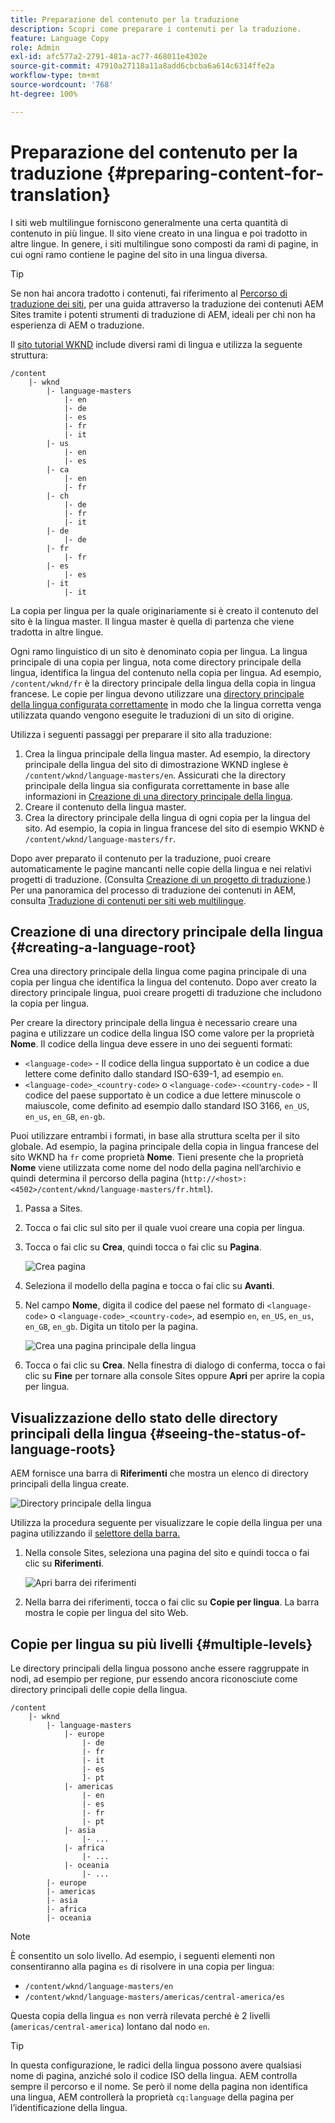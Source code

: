 ```yaml
---
title: Preparazione del contenuto per la traduzione
description: Scopri come preparare i contenuti per la traduzione.
feature: Language Copy
role: Admin
exl-id: afc577a2-2791-481a-ac77-468011e4302e
source-git-commit: 47910a27118a11a8add6cbcba6a614c6314ffe2a
workflow-type: tm+mt
source-wordcount: '768'
ht-degree: 100%

---
```


# Preparazione del contenuto per la traduzione {#preparing-content-for-translation}

I siti web multilingue forniscono generalmente una certa quantità di contenuto in più lingue. Il sito viene creato in una lingua e poi tradotto in altre lingue. In genere, i siti multilingue sono composti da rami di pagine, in cui ogni ramo contiene le pagine del sito in una lingua diversa.

>[!TIP]
>
>Se non hai ancora tradotto i contenuti, fai riferimento al [Percorso di traduzione dei siti,](/help/journey-sites/translation/overview.md) per una guida attraverso la traduzione dei contenuti AEM Sites tramite i potenti strumenti di traduzione di AEM, ideali per chi non ha esperienza di AEM o traduzione.

Il [sito tutorial WKND](/help/implementing/developing/introduction/develop-wknd-tutorial.md) include diversi rami di lingua e utilizza la seguente struttura:

```text
/content
    |- wknd
        |- language-masters
            |- en
            |- de
            |- es
            |- fr
            |- it
        |- us
            |- en
            |- es
        |- ca
            |- en
            |- fr
        |- ch
            |- de
            |- fr
            |- it
        |- de
            |- de
        |- fr
            |- fr
        |- es
            |- es
        |- it
            |- it
```

La copia per lingua per la quale originariamente si è creato il contenuto del sito è la lingua master. Il lingua master è quella di partenza che viene tradotta in altre lingue.

Ogni ramo linguistico di un sito è denominato copia per lingua. La lingua principale di una copia per lingua, nota come directory principale della lingua, identifica la lingua del contenuto nella copia per lingua. Ad esempio, `/content/wknd/fr` è la directory principale della lingua della copia in lingua francese. Le copie per lingua devono utilizzare una [directory principale della lingua configurata correttamente](preparation.md#creating-a-language-root) in modo che la lingua corretta venga utilizzata quando vengono eseguite le traduzioni di un sito di origine.

Utilizza i seguenti passaggi per preparare il sito alla traduzione:

1. Crea la lingua principale della lingua master. Ad esempio, la directory principale della lingua del sito di dimostrazione WKND inglese è `/content/wknd/language-masters/en`. Assicurati che la directory principale della lingua sia configurata correttamente in base alle informazioni in [Creazione di una directory principale della lingua](preparation.md#creating-a-language-root).
1. Creare il contenuto della lingua master.
1. Crea la directory principale della lingua di ogni copia per la lingua del sito. Ad esempio, la copia in lingua francese del sito di esempio WKND è `/content/wknd/language-masters/fr`.

Dopo aver preparato il contenuto per la traduzione, puoi creare automaticamente le pagine mancanti nelle copie della lingua e nei relativi progetti di traduzione. (Consulta [Creazione di un progetto di traduzione](managing-projects.md).) Per una panoramica del processo di traduzione dei contenuti in AEM, consulta [Traduzione di contenuti per siti web multilingue](overview.md).

## Creazione di una directory principale della lingua {#creating-a-language-root}

Crea una directory principale della lingua come pagina principale di una copia per lingua che identifica la lingua del contenuto. Dopo aver creato la directory principale lingua, puoi creare progetti di traduzione che includono la copia per lingua.

Per creare la directory principale della lingua è necessario creare una pagina e utilizzare un codice della lingua ISO come valore per la proprietà **Nome**. Il codice della lingua deve essere in uno dei seguenti formati:

* `<language-code>` - Il codice della lingua supportato è un codice a due lettere come definito dallo standard ISO-639-1, ad esempio `en`.
* `<language-code>_<country-code>` o `<language-code>-<country-code>` - Il codice del paese supportato è un codice a due lettere minuscole o maiuscole, come definito ad esempio dallo standard ISO 3166, `en_US`, `en_us`, `en_GB`, `en-gb`.

Puoi utilizzare entrambi i formati, in base alla struttura scelta per il sito globale. Ad esempio, la pagina principale della copia in lingua francese del sito WKND ha `fr` come proprietà **Nome**. Tieni presente che la proprietà **Nome** viene utilizzata come nome del nodo della pagina nell’archivio e quindi determina il percorso della pagina (`http://<host>:<4502>/content/wknd/language-masters/fr.html`).

1. Passa a Sites.
1. Tocca o fai clic sul sito per il quale vuoi creare una copia per lingua.
1. Tocca o fai clic su **Crea**, quindi tocca o fai clic su **Pagina**.

   ![Crea pagina](../assets/create-page.png)

1. Seleziona il modello della pagina e tocca o fai clic su **Avanti**.
1. Nel campo **Nome**, digita il codice del paese nel formato di `<language-code>` o `<language-code>_<country-code>`, ad esempio `en`, `en_US`, `en_us`, `en_GB`, `en_gb`. Digita un titolo per la pagina.

   ![Crea una pagina principale della lingua](../assets/create-language-root.png)

1. Tocca o fai clic su **Crea**. Nella finestra di dialogo di conferma, tocca o fai clic su **Fine** per tornare alla console Sites oppure **Apri** per aprire la copia per lingua.

## Visualizzazione dello stato delle directory principali della lingua {#seeing-the-status-of-language-roots}

AEM fornisce una barra di **Riferimenti** che mostra un elenco di directory principali della lingua create.

![Directory principale della lingua](../assets/language-roots.png)

Utilizza la procedura seguente per visualizzare le copie della lingua per una pagina utilizzando il [selettore della barra.](/help/sites-cloud/authoring/getting-started/basic-handling.md#rail-selector)

1. Nella console Sites, seleziona una pagina del sito e quindi tocca o fai clic su **Riferimenti**.

   ![Apri barra dei riferimenti](../assets/opening-references-rail.png)

1. Nella barra dei riferimenti, tocca o fai clic su **Copie per lingua**. La barra mostra le copie per lingua del sito Web.

## Copie per lingua su più livelli {#multiple-levels}

Le directory principali della lingua possono anche essere raggruppate in nodi, ad esempio per regione, pur essendo ancora riconosciute come directory principali delle copie della lingua.

```text
/content
    |- wknd
        |- language-masters
            |- europe
                |- de
                |- fr
                |- it
                |- es
                ]- pt
            |- americas
                |- en
                |- es
                |- fr
                |- pt
            |- asia
                |- ...
            |- africa
                |- ...
            |- oceania
                |- ...
        |- europe
        |- americas
        |- asia
        |- africa
        |- oceania            
```

>[!NOTE]
>
>È consentito un solo livello. Ad esempio, i seguenti elementi non consentiranno alla pagina `es` di risolvere in una copia per lingua:
>
>* `/content/wknd/language-masters/en`
>* `/content/wknd/language-masters/americas/central-america/es`
>
> Questa copia della lingua `es` non verrà rilevata perché è 2 livelli (`americas/central-america`) lontano dal nodo `en`.

>[!TIP]
>
>In questa configurazione, le radici della lingua possono avere qualsiasi nome di pagina, anziché solo il codice ISO della lingua. AEM controlla sempre il percorso e il nome. Se però il nome della pagina non identifica una lingua, AEM controllerà la proprietà `cq:language` della pagina per l’identificazione della lingua.
